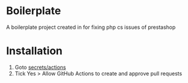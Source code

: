 # Boilerplate

A boilerplate project created in for fixing php cs issues of prestashop

# Installation
1. Goto [secrets/actions](../../settings/actions)
2. Tick Yes > Allow GitHub Actions to create and approve pull requests
